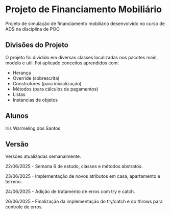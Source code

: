 # Projeto de Financiamento Mobiliário
Projeto de simulação de financiamento mobiliário desenvolvido no curso de ADS na disciplina de POO

## Divisões do Projeto
O projeto foi dividido em diversas classes localizadas nos pacotes main, modelo e util. 
Foi aplicado conceitos aprendidos com:
- Herança
- Override (sobrescrita)
- Construtores (para inicialização)
- Métodos (para cálculos de pagamentos)
- Listas
- Instancias de objetos

## Alunos
Iris Warmeling dos Santos

## Versão 
Versões atualizadas semanalmente.

22/06/2025 - Semana 6 de estudo, classes e métodos abstratos.

23/06/2025 - Implementação de novos atributos em casa, apartamento e terreno.

24/06/2025 - Adição de tratamento de erros com try e catch.

26/06/2025 - Finalização da implementação do try/catch e do throws para controle de erros.